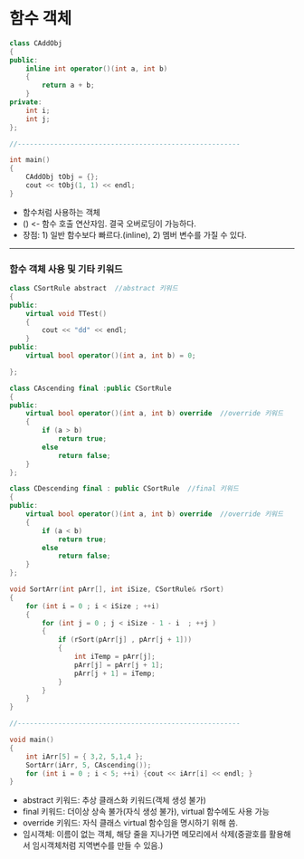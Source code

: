 # 함수 객체
```c++
class CAddObj
{
public:
	inline int operator()(int a, int b)
	{
		return a + b;
	}
private:
	int i;
	int j;
};

//-------------------------------------------------------

int main()
{
	CAddObj tObj = {};
	cout << tObj(1, 1) << endl;
}
```
- 함수처럼 사용하는 객체
- () <- 함수 호출 연산자임. 결국 오버로딩이 가능하다.
- 장점: 1) 일반 함수보다 빠르다.(inline), 2) 멤버 변수를 가질 수 있다.
***
### 함수 객체 사용 및 기타 키워드
```c++
class CSortRule abstract  //abstract 키워드
{
public:
	virtual void TTest()
	{
		cout << "dd" << endl; 
	}
public:
	virtual bool operator()(int a, int b) = 0; 

};

class CAscending final :public CSortRule
{
public:
	virtual bool operator()(int a, int b) override  //override 키워드
	{
		if (a > b)
			return true;
		else
			return false; 
	}
};

class CDescending final : public CSortRule  //final 키워드
{
public:
	virtual bool operator()(int a, int b) override  //override 키워드
	{
		if (a < b)
			return true;
		else
			return false;
	}
};

void SortArr(int pArr[], int iSize, CSortRule& rSort)
{
	for (int i = 0 ; i < iSize ; ++i)
	{
		for (int j = 0 ; j < iSize - 1 - i  ; ++j )
		{
			if (rSort(pArr[j] , pArr[j + 1]))
			{
				int iTemp = pArr[j];
				pArr[j] = pArr[j + 1];
				pArr[j + 1] = iTemp; 
			}
		}
	}
}

//-------------------------------------------------------

void main()
{
	int iArr[5] = { 3,2, 5,1,4 }; 
	SortArr(iArr, 5, CAscending());
	for (int i = 0 ; i < 5; ++i) {cout << iArr[i] << endl; }
}
```
- abstract 키워드: 추상 클래스화 키워드(객체 생성 불가)
- final 키워드: 더이상 상속 불가(자식 생성 불가), virtual 함수에도 사용 가능
- override 키워드: 자식 클래스 virtual 함수임을 명시하기 위해 씀.
- 임시객체: 이름이 없는 객체, 해당 줄을 지나가면 메모리에서 삭제(중괄호를 활용해서 임시객체처럼 지역변수를 만들 수 있음.)
